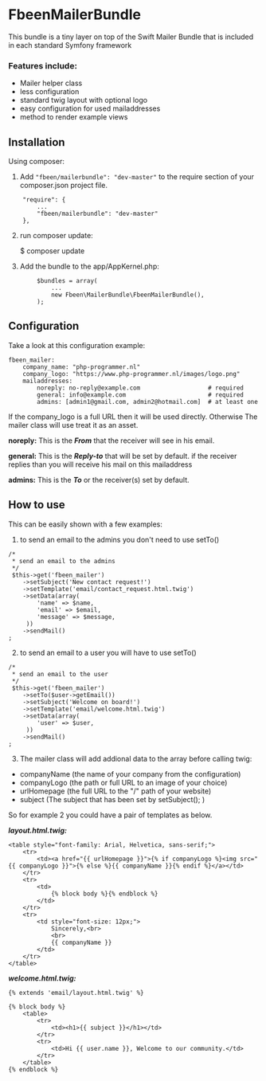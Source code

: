 # FbeenMailerBundle

This bundle is a tiny layer on top of the Swift Mailer Bundle that is included in each standard Symfony framework

### Features include:

* Mailer helper class
* less configuration
* standard twig layout with optional logo
* easy configuration for used mailaddresses
* method to render example views


## Installation

Using composer:

1) Add `"fbeen/mailerbundle": "dev-master"` to the require section of your composer.json project file.

```
    "require": {
        ...
        "fbeen/mailerbundle": "dev-master"
    },
```

2) run composer update:

    $ composer update

3) Add the bundle to the app/AppKernel.php:
```
        $bundles = array(
            ...
            new Fbeen\MailerBundle\FbeenMailerBundle(),
        );
```

## Configuration

Take a look at this configuration example:
```
fbeen_mailer:
    company_name: "php-programmer.nl"
    company_logo: "https://www.php-programmer.nl/images/logo.png"
    mailaddresses:
        noreply: no-reply@example.com                   # required
        general: info@example.com                       # required
        admins: [admin1@gmail.com, admin2@hotmail.com]  # at least one 

```
If the company_logo is a full URL then it will be used directly. Otherwise The mailer class will use treat it as an asset.

**noreply:** This is the ***From*** that the receiver will see in his email.

**general:** This is the ***Reply-to*** that will be set by default. if the receiver replies than you will receive his mail on this mailaddress

**admins:** This is the ***To*** or the receiver(s) set by default.

## How to use

This can be easily shown with a few examples:

1. to send an email to the admins you don't need to use setTo()
```
/*
 * send an email to the admins
 */
 $this->get('fbeen_mailer')
    ->setSubject('New contact request!')
    ->setTemplate('email/contact_request.html.twig')
    ->setData(array(
        'name' => $name,
        'email' => $email,
        'message' => $message,
     ))
    ->sendMail()
;    
```

2. to send an email to a user you will have to use setTo()
```
/*
 * send an email to the user
 */
 $this->get('fbeen_mailer')
 	->setTo($user->getEmail())
    ->setSubject('Welcome on board!')
    ->setTemplate('email/welcome.html.twig')
    ->setData(array(
        'user' => $user,
     ))
    ->sendMail()
;    
```

3. The mailer class will add addional data to the array before calling twig:
* companyName (the name of your company from the configuration)
* companyLogo (the path or full URL to an image of your choice)
* urlHomepage (the full URL to the "/" path of your website)
* subject     (The subject that has been set by setSubject(); )

So for example 2 you could have a pair of templates as below.

***layout.html.twig:***
```
<table style="font-family: Arial, Helvetica, sans-serif;">
    <tr>
        <td><a href="{{ urlHomepage }}">{% if companyLogo %}<img src="{{ companyLogo }}">{% else %}{{ companyName }}{% endif %}</a></td>
    </tr>
    <tr>
        <td>
            {% block body %}{% endblock %}
        </td>
    </tr>
    <tr>
        <td style="font-size: 12px;">
            Sincerely,<br>
            <br>
            {{ companyName }}
        </td>
    </tr>
</table>
```

***welcome.html.twig:***
```
{% extends 'email/layout.html.twig' %}

{% block body %}
    <table>
        <tr>
            <td><h1>{{ subject }}</h1></td>
        </tr>
        <tr>
            <td>Hi {{ user.name }}, Welcome to our community.</td>
        </tr>
    </table>
{% endblock %}
```